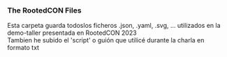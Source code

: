<h3> The RootedCON Files </h3>
<p>Esta carpeta guarda todoslos ficheros .json, .yaml, .svg, ... utilizados en la demo-taller presentada en RootedCON 2023<br>
Tambien he subido el 'script' o guión que utilicé durante la charla en formato txt
  
